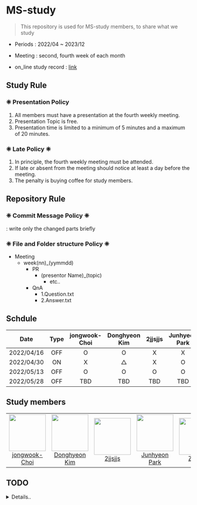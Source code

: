 # MS-study
> This repository is used for MS-study members, to share what we study
- Periods : 2022/04 ~ 2023/12
- Meeting : second, fourth week of each month

- on_line study record : [link](https://konkukackr-my.sharepoint.com/:f:/g/personal/jhparke100_konkuk_ac_kr/EveasfsEHqtCu-JDPWmYgcYBdWJqaeaAigfO5TYHOFTmNQ?e=cxFd8N)
## Study Rule
### **❈ Presentation Policy**
1. All members must have a presentation at the fourth weekly meeting.
2. Presentation Topic is free.
3. Presentation time is limited to a minimum of 5 minutes and a maximum of 20 minutes.

### **❈ Late Policy ❈**
1. In principle, the fourth weekly meeting must be attended.
2. If late or absent from the meeting should notice at least a day before the meeting.
3. The penalty is buying coffee for study members.

## Repository Rule
### **❈ Commit Message Policy ❈**  
: write only the changed parts briefly  

### **❈ File and Folder structure Policy ❈**  

- Meeting
    - week(nn)_(yymmdd)
        - PR
            - (presentor Name)_(topic)
                - etc..
        - QnA
            - 1.Question.txt
            - 2.Answer.txt


## Schdule
| **Date**   | **Type** | **jongwook-Choi**  | **Donghyeon Kim**  | **2jjsjjs** | **Junhyeon Park** | **ZEET0**  |
| :--------: | :------: | :----------------: | :---------------:  | :---------: | :---------------: | :--------: | 
| 2022/04/16 | OFF      | O                  | O                  | X           | X                 | X          | 
| 2022/04/30 | ON       | X                  | △                 | X           | O                 | O          |
| 2022/05/13 | OFF      | O                  | O                  | O           | O                 | X          |
| 2022/05/28 | OFF      | TBD                | TBD                | TBD         | TBD               | TBD        |


## Study members
<table>
    <tr height="140px">
        <td align="center" width="130px">
            <a href="https://github.com/jongwook-Choi"><img height="100px" width="100px" src="https://avatars.githubusercontent.com/u/74748330?v=4"/></a>
            <br />
            <a href="https://github.com/jongwook-Choi">jongwook-Choi</a>
        </td>
        <td align="center" width="130px">
            <a href="https://github.com/hyeondk"><img height="100px" width="100px" src="https://avatars.githubusercontent.com/u/49542452?v=4"/></a>
            <br />
            <a href="https://github.com/hyeondk">Donghyeon Kim</a>
        </td>
        <td align="center" width="130px">
            <a href="https://github.com/2jjsjjs"><img height="100px" width="100px" src="https://avatars.githubusercontent.com/u/101700362?v=4"/></a>
            <br />
            <a href="https://github.com/2jjsjjs">2jjsjjs</a>
        </td>
        <td align="center" width="130px">
            <a href="https://github.com/junhyeon96"><img height="100px" width="100px" src="https://avatars.githubusercontent.com/u/103628280?v=4"/></a>
            <br />
            <a href="https://github.com/junhyeon96">Junhyeon Park</a>
        </td>
        <td align="center" width="130px">
            <a href="https://github.com/ys090601"><img height="100px" width="100px" src="https://avatars.githubusercontent.com/u/56064870?v=4"/></a>
            <br />
            <a href="https://github.com/ys090601">ZEET0</a>
        </td>
      </tr>
</table>

## TODO
<details>
  <summary>Details..</summary>

- [x] Adding Schedule
- [x] Adding presentation etc..
- [x] Adding QnA
   
</details>
